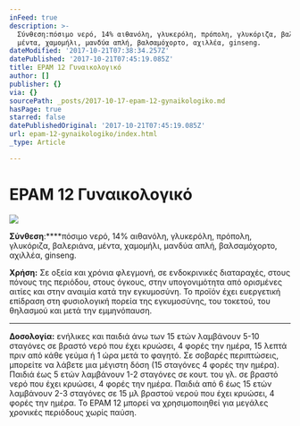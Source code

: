 ```yaml
---
inFeed: true
description: >-
  Σύνθεση:πόσιμο νερό, 14% αιθανόλη, γλυκερόλη, πρόπολη, γλυκόριζα, βαλεριάνα,
  μέντα, χαμομήλι, μανδύα απλή, βαλσαμόχορτο, αχιλλέα, ginseng.
dateModified: '2017-10-21T07:38:34.257Z'
datePublished: '2017-10-21T07:45:19.085Z'
title: EPAM 12 Γυναικολογικό
author: []
publisher: {}
via: {}
sourcePath: _posts/2017-10-17-epam-12-gynaikologiko.md
hasPage: true
starred: false
datePublishedOriginal: '2017-10-21T07:45:19.085Z'
url: epam-12-gynaikologiko/index.html
_type: Article

---
```

# **EPAM 12 Γυναικολογικό**
![](https://the-grid-user-content.s3-us-west-2.amazonaws.com/b52d89c9-822f-4e13-8850-042d1bc2e0da.jpg)

**Σύνθεση**:****πόσιμο νερό, 14% αιθανόλη, γλυκερόλη, πρόπολη, γλυκόριζα, βαλεριάνα, μέντα, χαμομήλι, μανδύα απλή, βαλσαμόχορτο, αχιλλέα, ginseng.

**Χρήση:** Σε οξεία και χρόνια φλεγμονή, σε ενδοκρινικές διαταραχές, στους πόνους της περιόδου, στους όγκους, στην υπογονιμότητα από ορισμένες αιτίες και στην αναιμία κατά την εγκυμοσύνη. Το προϊόν έχει ευεργετική επίδραση στη φυσιολογική πορεία της εγκυμοσύνης, του τοκετού, του θηλασμού και μετά την εμμηνόπαυση.

---

**Δοσολογία:** ενήλικες και παιδιά άνω των 15 ετών λαμβάνουν 5-10 σταγόνες σε βραστό νερό που έχει κρυώσει, 4 φορές την ημέρα, 15 λεπτά πριν από κάθε γεύμα ή 1 ώρα μετά το φαγητό. Σε σοβαρές περιπτώσεις, μπορείτε να λάβετε μια μέγιστη δόση (15 σταγόνες 4 φορές την ημέρα). Παιδιά έως 5 ετών λαμβάνουν 1-2 σταγόνες σε κουτ. του γλ. σε βραστό νερό που έχει κρυώσει, 4 φορές την ημέρα. Παιδιά από 6 έως 15 ετών λαμβάνουν 2-3 σταγόνες σε 15 μλ βραστού νερού που έχει κρυώσει, 4 φορές την ημέρα. Το EPAM 12 μπορεί να χρησιμοποιηθεί για μεγάλες χρονικές περιόδους χωρίς παύση.